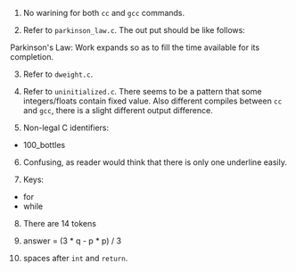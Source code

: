 1. No warining for both `cc` and `gcc` commands.

2. Refer to `parkinson_law.c`. The out put should be like follows:

Parkinson's Law:
Work expands so as to fill the time
available for its completion.

3. Refer to `dweight.c`.

4. Refer to `uninitialized.c`. There seems to be a pattern that some integers/floats contain fixed value. Also different compiles between `cc` and `gcc`, there is a slight different output difference.

5. Non-legal C identifiers:

- 100_bottles

6. Confusing, as reader would think that there is only one underline easily.

7. Keys:

- for
- while

8. There are 14 tokens

9. answer = (3 * q - p * p) / 3

10. spaces after `int` and `return`.